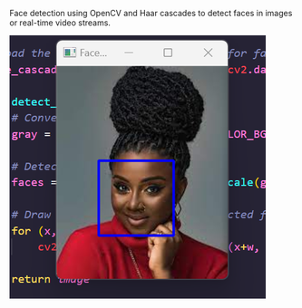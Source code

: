 Face detection using OpenCV and Haar cascades to detect faces in images or real-time video streams.

![Demo](demo.png)